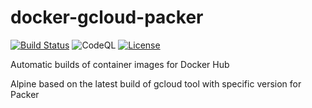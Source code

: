 # docker-gcloud-packer

[![Build Status](https://github.com/aderuelle/docker-gcloud-packer/actions/workflows/docker-image.yml/badge.svg)](https://github.com/aderuelle/docker-gcloud-packer/workflows/docker-image.yml/badge.svg)
![CodeQL](https://github.com/aderuelle/docker-gcloud-packer/actions/workflows/hadolint.yml/badge.svg)
[![License](https://img.shields.io/badge/License-MPL%202.0-blue.svg)](https://opensource.org/licenses/MPL-2.0)

Automatic builds of container images for Docker Hub

Alpine based on the latest build of gcloud tool with specific version for Packer
